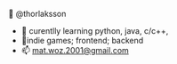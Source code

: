 👋 @thorlaksson
- 🌱 curentlly learning python, java, c/c++, 
- 👀indie games; frontend; backend
- 📫 mat.woz.2001@gmail.com 

<!---
thorlaksson/thorlaksson is a ✨ special ✨ repository because its `README.md` (this file) appears on your GitHub profile.
You can click the Preview link to take a look at your changes.
--->

